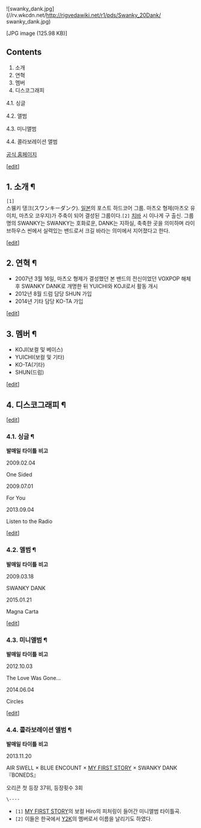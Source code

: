 ![swanky_dank.jpg](//rv.wkcdn.net/http://rigvedawiki.net/r1/pds/Swanky_20Dank/
swanky_dank.jpg)

[JPG image (125.98 KB)]

## Contents

    

1. 소개 
2. 연혁 
3. 멤버 
4. 디스코그래피 
    

4.1. 싱글

4.2. 앨범

4.3. 미니앨범

4.4. 콜라보레이션 앨범

[공식 홈페이지](http://www.swankydank.net/)

[[edit](http://rigvedawiki.net/r1/wiki.php/Swanky%20Dank?action=edit&section=1
)]

## 1. 소개 ¶

  

`[1]`  
스웽키 댕크(スワンキーダンク). [일본](%EC%9D%BC%EB%B3%B8.md)의 포스트 하드코어 그룹. 마츠오 형제(마츠오 유이치,
마츠오 코우지)가 주축이 되어 결성된 그룹이다.`[2]` [치바](%EC%B9%98%EB%B0%94.md) 시 이나게 구 출신.
그룹명의 SWANKY는 SWANKY는 호화로운, DANK는 지하실, 축축한 곳을 의미하며 라이브하우스 씬에서 실력있는 밴드로서 크길 바라는
의미에서 지어졌다고 한다.

  

[[edit](http://rigvedawiki.net/r1/wiki.php/Swanky%20Dank?action=edit&section=2
)]

## 2. 연혁 ¶

  * 2007년 3월 16일, 마츠오 형제가 결성했던 본 밴드의 전신이었던 VOXPOP 해체 후 SWANKY DANK로 개명한 뒤 YUICHI와 KOJI로서 활동 개시
  * 2012년 8월 드럼 담당 SHUN 가입
  * 2014년 기타 담당 KO-TA 가입  

[[edit](http://rigvedawiki.net/r1/wiki.php/Swanky%20Dank?action=edit&section=3
)]

## 3. 멤버 ¶

  * KOJI(보컬 및 베이스)
  * YUICHI(보컬 및 기타)
  * KO-TA(기타)
  * SHUN(드럼)  

[[edit](http://rigvedawiki.net/r1/wiki.php/Swanky%20Dank?action=edit&section=4
)]

## 4. 디스코그래피 ¶

[[edit](http://rigvedawiki.net/r1/wiki.php/Swanky%20Dank?action=edit&section=5
)]

### 4.1. 싱글 ¶

**발매일**
**타이틀**
**비고**

2009.02.04

One Sided

2009.07.01

For You

2013.09.04

Listen to the Radio

[[edit](http://rigvedawiki.net/r1/wiki.php/Swanky%20Dank?action=edit&section=6
)]

### 4.2. 앨범 ¶

**발매일**
**타이틀**
**비고**

2009.03.18

SWANKY DANK

2015.01.21

Magna Carta

[[edit](http://rigvedawiki.net/r1/wiki.php/Swanky%20Dank?action=edit&section=7
)]

### 4.3. 미니앨범 ¶

**발매일**
**타이틀**
**비고**

2012.10.03

The Love Was Gone…

2014.06.04

Circles

[[edit](http://rigvedawiki.net/r1/wiki.php/Swanky%20Dank?action=edit&section=8
)]

### 4.4. 콜라보레이션 앨범 ¶

**발매일**
**타이틀**
**비고**

2013.11.20

AIR SWELL × BLUE ENCOUNT × [MY FIRST STORY](MY%20FIRST%20STORY.md) × SWANKY
DANK『BONEDS』

오리콘 첫 등장 37위, 등장횟수 3회

`\----`

  * `[1]` [MY FIRST STORY](MY%20FIRST%20STORY.md)의 보컬 Hiro의 피처링이 들어간 미니앨범 타이틀곡.
  * `[2]` 이들은 한국에서 [Y2K](Y2K%28%EB%B0%B4%EB%93%9C%29.md)의 멤버로서 이름을 날리기도 하였다.

